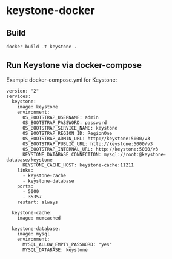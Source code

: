 # keystone-docker

## Build
`docker build -t keystone .`

## Run Keystone via docker-compose
Example docker-compose.yml for Keystone:

```
version: "2"
services:
  keystone:
    image: keystone
    environment:
      OS_BOOTSTRAP_USERNAME: admin
      OS_BOOTSTRAP_PASSWORD: password
      OS_BOOTSTRAP_SERVICE_NAME: keystone
      OS_BOOTSTRAP_REGION_ID: RegionOne
      OS_BOOTSTRAP_ADMIN_URL: http://keystone:5000/v3
      OS_BOOTSTRAP_PUBLIC_URL: http://keystone:5000/v3
      OS_BOOTSTRAP_INTERNAL_URL: http://keystone:5000/v3
      KEYSTONE_DATABASE_CONNECTION: mysql://root:@keystone-database/keystone
      KEYSTONE_CACHE_HOST: keystone-cache:11211
    links:
      - keystone-cache
      - keystone-database
    ports:
      - 5000
      - 35357
    restart: always

  keystone-cache:
    image: memcached

  keystone-database:
    image: mysql
    environment:
      MYSQL_ALLOW_EMPTY_PASSWORD: "yes"
      MYSQL_DATABASE: keystone
```
